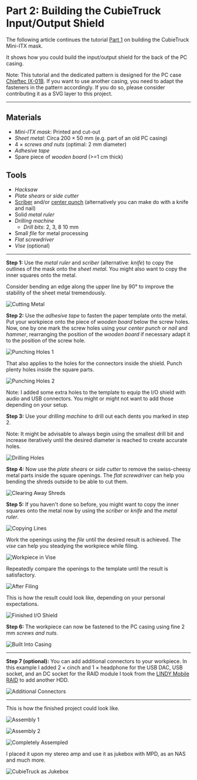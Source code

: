 # Part 2: Building the CubieTruck Input/Output Shield

The following article continues the tutorial [Part 1](Story_Pt1_Mini-ITX_Mask.md) on building the CubieTruck Mini-ITX mask.

It shows how you could build the input/output shield for the back of the PC casing.

Note: This tutorial and the dedicated pattern is designed for the PC case [Chieftec IX-01B](http://www.chieftec.eu/de/gehaeuse/itx-tower/ix-01b.html).
If you want to use another casing, you need to adapt the fasteners in the pattern accordingly.
If you do so, please consider contributing it as a SVG layer to this project.

---

## Materials

* *Mini-ITX mask*: Printed and cut-out 
* *Sheet metal*: Circa 200 × 50 mm (e.g. part of an old PC casing)
* 4 × *screws and nuts* (optimal: 2 mm diameter)
* *Adhesive tape*
* Spare piece of *wooden board* (>=1 cm thick)


## Tools

* *Hacksaw*
* *Plate shears* or *side cutter*
* [Scriber](https://en.wikipedia.org/wiki/Scriber) and/or [center punch](https://en.wikipedia.org/wiki/Punch_%28tool%29#Centre) (alternatively you can make do with a knife and nail)
* Solid *metal ruler*
* *Drilling machine*
    * *Drill bits*: 2, 3, 8 10 mm
* Small *file* for metal processing
* *Flat screwdriver*
* *Vise* (optional)

---

**Step 1:** Use the *metal ruler* and *scriber* (alternative: *knife*) to copy the outlines of the mask onto the *sheet metal*.
You might also want to copy the inner squares onto the metal.

Consider bending an edge along the upper line by 90° to improve the stability of the sheet metal tremendously.

![Cutting Metal](figs/pt2/01_cut.jpg)

**Step 2:** Use the *adhesive tape* to fasten the paper template onto the metal.
Put your workpiece onto the piece of *wooden board* below the screw holes.
Now, one by one mark the screw holes using your *center punch* or *nail* and *hammer*, rearranging the position of the *wooden board* if necessary adapt it to the position of the screw hole.

![Punching Holes 1](figs/pt2/02_holes.jpg)

That also applies to the holes for the connectors inside the shield.
Punch plenty holes inside the square parts.

![Punching Holes 2](figs/pt2/03_holes2.jpg)

Note: I added some extra holes to the template to equip the I/O shield with audio and USB connectors.
You might or might not want to add those depending on your setup.

**Step 3:** Use your *drilling machine* to drill out each dents you marked in step 2.

Note: It might be advisable to always begin using the smallest drill bit and increase iteratively until the desired diameter is reached to create accurate holes.

![Drilling Holes](figs/pt2/04_holes3.jpg)

**Step 4:** Now use the *plate shears* or *side cutter* to remove the swiss-cheesy metal parts inside the square openings. The *flat screwdriver* can help you bending the shreds outside to be able to cut them.

![Clearing Away Shreds](figs/pt2/05_holes4.jpg)

**Step 5:** If you haven't done so before, you might want to copy the inner squares onto the metal now by using the *scriber* or *knife* and the *metal ruler*.

![Copying Lines](figs/pt2/06_lines.jpg)

Work the openings using the *file* until the desired result is achieved.
The *vise* can help you steadying the workpiece while filing.

![Workpiece in Vise](figs/pt2/07_file.jpg)

Repeatedly compare the openings to the template until the result is satisfactory.

![After Filing](figs/pt2/08_check.jpg)

This is how the result could look like, depending on your personal expectations.

![Finished I/O Shield](figs/pt2/09_finished.jpg)

**Step 6:** The workpiece can now be fastened to the PC casing using fine 2 mm *screws and nuts*.

![Built Into Casing](figs/pt2/10_built_in.jpg)

---

**Step 7 (optional):** You can add additional connectors to your workpiece.
In this example I added 2 × cinch and 1 × headphone for the USB DAC, USB socket, and an DC socket for the RAID module I took from the [LINDY Mobile RAID](http://www.lindy.co.uk/components-tools-c7/external-drive-enclosures-c320/usb-3-0-dual-sata-6g-mobile-raid-system-for-2-x-2-5-sata-hdd-p8575) to add another HDD.

![Additional Connectors](figs/pt2/11_connections.jpg)

---

This is how the finished project could look like.

![Assembly 1](figs/pt2/12_assembly.jpg)

![Assembly 2](figs/pt2/13_assembly2.jpg)

![Completely Assempled](figs/pt2/14_complete.jpg)

I placed it upon my stereo amp and use it as jukebox with MPD, as an NAS and much more.

![CubieTruck as Jukebox](figs/pt2/15_music_player.jpg)
